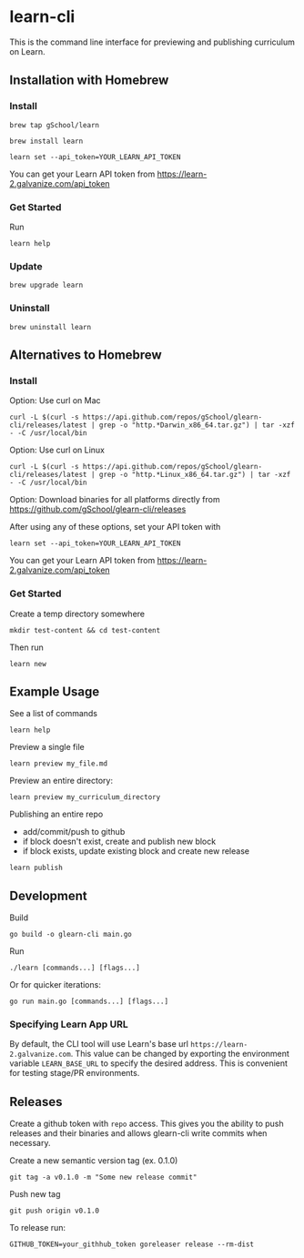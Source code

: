 # learn-cli

This is the command line interface for previewing and publishing curriculum on Learn.

## Installation with Homebrew

### Install
```
brew tap gSchool/learn
```
```
brew install learn
```
```
learn set --api_token=YOUR_LEARN_API_TOKEN
```

You can get your Learn API token from https://learn-2.galvanize.com/api_token

### Get Started

Run

```
learn help
```

### Update
```
brew upgrade learn
```

### Uninstall
```
brew uninstall learn
```

## Alternatives to Homebrew

### Install

Option: Use curl on Mac
```
curl -L $(curl -s https://api.github.com/repos/gSchool/glearn-cli/releases/latest | grep -o "http.*Darwin_x86_64.tar.gz") | tar -xzf - -C /usr/local/bin
```

Option: Use curl on Linux
```
curl -L $(curl -s https://api.github.com/repos/gSchool/glearn-cli/releases/latest | grep -o "http.*Linux_x86_64.tar.gz") | tar -xzf - -C /usr/local/bin
```

Option: Download binaries for all platforms directly from
https://github.com/gSchool/glearn-cli/releases

After using any of these options, set your API token with
```
learn set --api_token=YOUR_LEARN_API_TOKEN
```

You can get your Learn API token from https://learn-2.galvanize.com/api_token

### Get Started

Create a temp directory somewhere
```
mkdir test-content && cd test-content
```

Then run
```
learn new
```

## Example Usage

See a list of commands
```
learn help
```

Preview a single file
```
learn preview my_file.md
```

Preview an entire directory:
```
learn preview my_curriculum_directory
```

Publishing an entire repo
* add/commit/push to github
* if block doesn't exist, create and publish new block
* if block exists, update existing block and create new release
```
learn publish
```

## Development
Build
```
go build -o glearn-cli main.go
```

Run
```
./learn [commands...] [flags...]
```

Or for quicker iterations:
```
go run main.go [commands...] [flags...]
```

### Specifying Learn App URL

By default, the CLI tool will use Learn's base url `https://learn-2.galvanize.com`. This value can be changed by exporting the environment variable `LEARN_BASE_URL` to specify the desired address. This is convenient for testing stage/PR environments.

## Releases

Create a github token with `repo` access. This gives you the ability to push releases and their binaries and allows glearn-cli write commits when necessary.

Create a new semantic version tag (ex. 0.1.0)
```
git tag -a v0.1.0 -m "Some new release commit"
```

Push new tag
```
git push origin v0.1.0
```

To release run:
```
GITHUB_TOKEN=your_githhub_token goreleaser release --rm-dist
```
